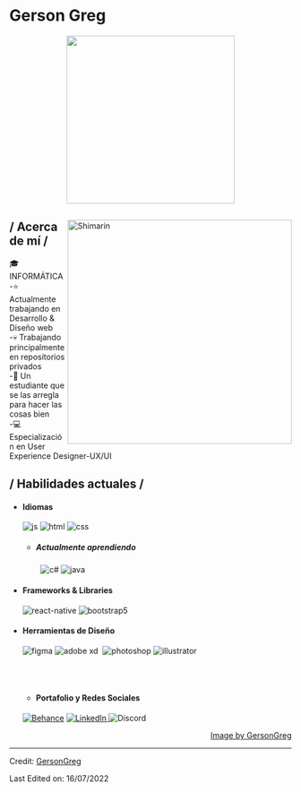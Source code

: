 # Gerson Greg
<p align = center ><img width="300" src="https://i.pinimg.com/564x/a1/c0/cd/a1c0cd3d90bcd37b9f7ae4f918cf4f7c.jpg"> </p>

<div>

<img align="right" width="400" alt="Shimarin" src="https://i.pinimg.com/564x/42/81/71/42817181e3608492b0fd395cee82a209.jpg"/>

<h2>/ Acerca de mí /</h2>
  🎓 INFORMÁTICA <br>
  -⭐ Actualmente trabajando en Desarrollo & Diseño web <br>
  -💀 Trabajando principalmente en repositorios privados <br>
  -👾 Un estudiante que se las arregla para hacer las cosas bien <br>
  -💻 Especialización en User Experience Designer-UX/UI <br>
  
<h2>/ Habilidades actuales /</h2>
  
- <h4>Idiomas </h4>
  <img src = "https://img.shields.io/badge/JavaScript-323330?style=for-the-badge&logo=javascript&logoColor=F7DF1E" alt = "js" />
  <img src = "https://img.shields.io/badge/HTML5-E34F26?style=for-the-badge&logo=html5&logoColor=white" alt = "html" />
  <img src = "https://img.shields.io/badge/CSS3-1572B6?style=for-the-badge&logo=css3&logoColor=white" alt = "css" />
  
  - <h5>Actualmente aprendiendo</h5>
    <img src="https://img.shields.io/badge/MySQL-005C84?style=for-the-badge&logo=mysql&logoColor=white" alt="">
    <img src="	https://img.shields.io/badge/SQLite-07405E?style=for-the-badge&logo=sqlite&logoColor=white" alt="">
    <img src = "https://img.shields.io/badge/c%23-%23239120.svg?style=for-the-badge&logo=c-sharp&logoColor=white" alt = "c#" />
    <img src = "https://img.shields.io/badge/java-%23ED8B00.svg?style=for-the-badge&logo=java&logoColor=white" alt = "java" />
  
- <h4> Frameworks & Libraries </h4>
  <img src = "https://img.shields.io/badge/react_native-%2320232a.svg?style=for-the-badge&logo=react&logoColor=%2361DAFB" alt = "react-native" />
  <img src = "https://img.shields.io/badge/bootstrap-%23563D7C.svg?style=for-the-badge&logo=bootstrap&logoColor=white" alt = "bootstrap5" />
  
- <h4>Herramientas de Diseño</h4>
  <img src = "https://img.shields.io/badge/figma-%23F24E1E.svg?style=for-the-badge&logo=figma&logoColor=white" alt = "figma" />
  <img src="https://img.shields.io/badge/Adobe%20XD-470137?style=for-the-badge&logo=Adobe%20XD&logoColor=#FF61F6" alt="adobe xd">
  <img src="https://img.shields.io/badge/Framer-black?style=for-the-badge&logo=framer&logoColor=blue" alt="">
  <img src = "https://img.shields.io/badge/adobe%20photoshop-%2331A8FF.svg?style=for-the-badge&logo=adobe%20photoshop&logoColor=white" alt = "photoshop" />
  <img src = "https://img.shields.io/badge/adobe%20illustrator-%23FF9A00.svg?style=for-the-badge&logo=adobe%20illustrator&logoColor=white" alt = "illustrator" />
  
  </br></br>

  - <h4>Portafolio y Redes Sociales</h4>

  <a href="https://www.behance.net/gersonalejoc" target="_blank"><img src="https://img.shields.io/badge/-Behance-blue?style=for-the-badge&logo=behance&logoColor=white" alt="Behance"></a>
  <a href="https://www.linkedin.com/in/gerson-alejo-72942488/" target="_blank">  <img src="https://img.shields.io/badge/LinkedIn-0077B5?style=for-the-badge&logo=linkedin&logoColor=white" alt="LinkedIn">
  </a>  <img src="https://img.shields.io/badge/Discord-7289DA?style=for-the-badge&logo=discord&logoColor=white" alt="Discord">
  
<div align="right">
<a href="https://www.pixiv.net/en/users/35069640">Image by GersonGreg</a>
  </div>
  </div>

------
Credit: [GersonGreg](https://github.com/GersonGreg)

Last Edited on: 16/07/2022



